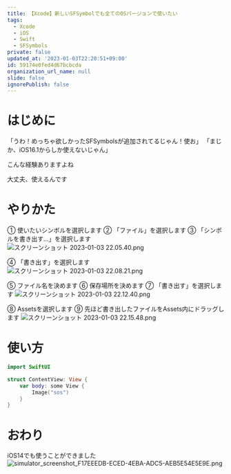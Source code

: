 ```yaml
---
title: 【Xcode】新しいSFSymbolでも全てのOSバージョンで使いたい
tags:
  - Xcode
  - iOS
  - Swift
  - SFSymbols
private: false
updated_at: '2023-01-03T22:20:51+09:00'
id: 59174e0fed4d67bcbcda
organization_url_name: null
slide: false
ignorePublish: false
---
```

# はじめに
「うわ！めっちゃ欲しかったSFSymbolsが追加されてるじゃん！使お」
「まじか、iOS16.1からしか使えないじゃん」

こんな経験ありますよね

大丈夫、使えるんです

# やりかた
① 使いたいシンボルを選択します
② 「ファイル」を選択します
③ 「シンボルを書き出す...」を選択します
![スクリーンショット 2023-01-03 22.05.40.png](https://qiita-image-store.s3.ap-northeast-1.amazonaws.com/0/1745371/e1c3425e-7664-67c8-b355-7d186d2ba31a.png)

④ 「書き出す」を選択します
![スクリーンショット 2023-01-03 22.08.21.png](https://qiita-image-store.s3.ap-northeast-1.amazonaws.com/0/1745371/3001404c-3bbc-04fd-c951-4ad427896cb1.png)

⑤ ファイル名を決めます
⑥ 保存場所を決めます
⑦ 「書き出す」を選択します
![スクリーンショット 2023-01-03 22.12.40.png](https://qiita-image-store.s3.ap-northeast-1.amazonaws.com/0/1745371/7f6c1c4e-6d1a-456b-9429-bdead7c4e9f0.png)

⑧ Assetsを選択します
⑨ 先ほど書き出したファイルをAssets内にドラッグします
![スクリーンショット 2023-01-03 22.15.48.png](https://qiita-image-store.s3.ap-northeast-1.amazonaws.com/0/1745371/491ebd5a-20df-c2d9-cc1c-b4ae4a5fcaeb.png)

# 使い方
```swift
import SwiftUI

struct ContentView: View {
    var body: some View {
        Image("sos")
    }
}
```

# おわり
iOS14でも使うことができました
![simulator_screenshot_F17EEEDB-ECED-4EBA-ADC5-AEB5E54E5E9E.png](https://qiita-image-store.s3.ap-northeast-1.amazonaws.com/0/1745371/0aaeebe9-b069-1d99-513c-13ef850adcd9.png)
